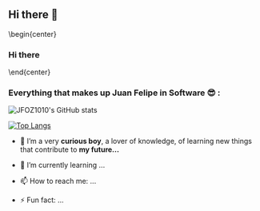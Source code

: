 ## Hi there 👋 

\begin{center}
### Hi there 
\end{center}

### Everything that makes up Juan Felipe in Software 😎 : 

  
![JFOZ1010's GitHub stats](https://github-readme-stats.vercel.app/api?username=JFOZ1010&theme=codeSTACKr&show_icons=true)
  
[![Top Langs](https://github-readme-stats.vercel.app/api/top-langs/?username=JFOZ1010&layout=compact)](https://github.com/JFOZ1010/github-readme-stats)
  
- 🔭 I’m a very **curious boy**, a lover of knowledge, of learning new things that contribute to **my future...**
- 🌱 I’m currently learning ...
- 📫 How to reach me: ...

- ⚡ Fun fact: ...

